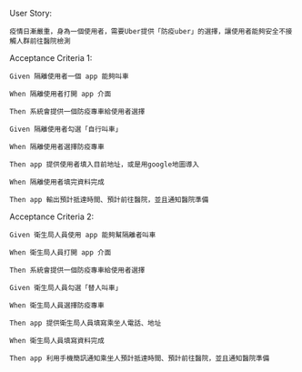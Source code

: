User Story:

    疫情日漸嚴重，身為一個使用者，需要Uber提供「防疫uber」的選擇，讓使用者能夠安全不接觸人群前往醫院檢測

Acceptance Criteria 1:

    Given 隔離使用者一個 app 能夠叫車

    When 隔離使用者打開 app 介面

    Then 系統會提供一個防疫專車給使用者選擇

    Given 隔離使用者勾選「自行叫車」

    When 隔離使用者選擇防疫專車

    Then app 提供使用者填入目前地址，或是用google地圖導入

    When 隔離使用者填完資料完成

    Then app 輸出預計抵達時間、預計前往醫院，並且通知醫院準備

Acceptance Criteria 2:

    Given 衛生局人員使用 app 能夠幫隔離者叫車

    When 衛生局人員打開 app 介面

    Then 系統會提供一個防疫專車給使用者選擇

    Given 衛生局人員勾選「替人叫車」

    When 衛生局人員選擇防疫專車

    Then app 提供衛生局人員填寫乘坐人電話、地址

    When 衛生局人員填寫資料完成

    Then app 利用手機簡訊通知乘坐人預計抵達時間、預計前往醫院，並且通知醫院準備

